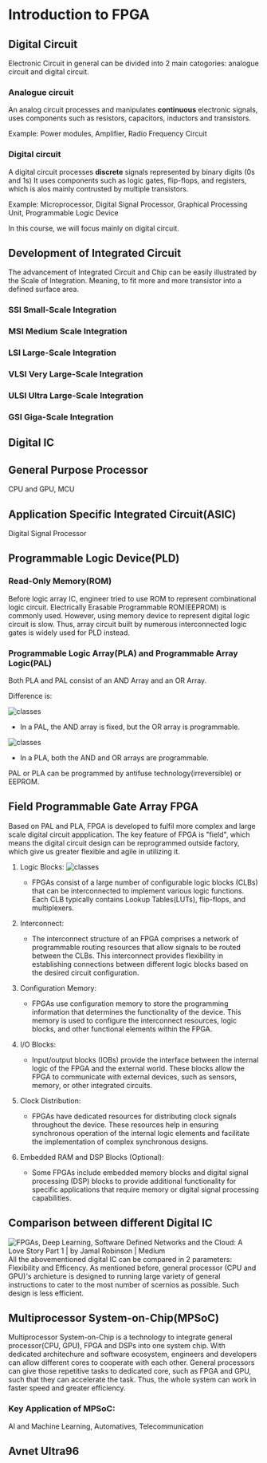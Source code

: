 
# Introduction to FPGA

  
## Digital Circuit
Electronic Circuit in general can be divided into 2 main catogories: analogue circuit and digital circuit.
### Analogue circuit
An analog circuit processes and manipulates **continuous** electronic signals, uses components such as resistors, capacitors, inductors and transistors.

Example: Power modules, Amplifier, Radio Frequency Circuit

### Digital circuit
A digital circuit processes **discrete** signals represented by binary digits (0s and 1s)
It uses components such as logic gates, flip-flops, and registers, which is alos mainly contrusted by multiple transistors.

Example: Microprocessor, Digital Signal Processor, Graphical Processing Unit, Programmable Logic Device

In this course, we will focus mainly on digital circuit.

## Development of Integrated Circuit

The advancement of Integrated Circuit and Chip can be easily illustrated by the Scale of Integration. Meaning, to fit more and more transistor into a defined surface area. 

### SSI Small-Scale Integration
### MSI Medium Scale Integration
### LSI Large-Scale Integration
### VLSI Very Large-Scale Integration
### ULSI Ultra Large-Scale Integration
### GSI Giga-Scale Integration

## Digital IC

## General Purpose Processor 
CPU and GPU, MCU

## Application Specific Integrated Circuit(ASIC)
Digital Signal Processor

## Programmable Logic Device(PLD)

### Read-Only Memory(ROM)
Before logic array IC, engineer tried to use ROM to represent combinational logic circuit. Electrically Erasable Programmable ROM(EEPROM) is commonly used. However, using memory device to represent digital logic circuit is slow. Thus, array circuit built by numerous interconnected logic gates is widely used for PLD instead.

### Programmable Logic Array(PLA) and Programmable Array Logic(PAL)
Both PLA and PAL consist of an AND Array and an OR Array.

Difference is:

![classes](./PAL_circuit.png)
- In a PAL, the AND array is fixed, but the OR array is programmable.

![classes](./PLA_circuit.png)
- In a PLA, both the AND and OR arrays are programmable.


PAL or PLA can be programmed by antifuse technology(irreversible) or EEPROM.


## Field Programmable Gate Array FPGA

Based on PAL and PLA, FPGA is developed to fulfil more complex and large scale digital circuit appplication. The key feature of FPGA is "field", which means the digital circuit design can be reprogrammed outside factory, which give us greater flexible and agile in utilizing it.

1.  Logic Blocks:
    ![classes](./CLB.png)
    -   FPGAs consist of a large number of configurable logic blocks (CLBs) that can be interconnected to implement various logic functions. Each CLB typically contains Lookup Tables(LUTs), flip-flops, and multiplexers.
    
2.  Interconnect:
    
    -   The interconnect structure of an FPGA comprises a network of programmable routing resources that allow signals to be routed between the CLBs. This interconnect provides flexibility in establishing connections between different logic blocks based on the desired circuit configuration. 
    
3.  Configuration Memory:
    
    -   FPGAs use configuration memory to store the programming information that determines the functionality of the device. This memory is used to configure the interconnect resources, logic blocks, and other functional elements within the FPGA.
4.  I/O Blocks:
    
    -   Input/output blocks (IOBs) provide the interface between the internal logic of the FPGA and the external world. These blocks allow the FPGA to communicate with external devices, such as sensors, memory, or other integrated circuits.
5.  Clock Distribution:
    
    -   FPGAs have dedicated resources for distributing clock signals throughout the device. These resources help in ensuring synchronous operation of the internal logic elements and facilitate the implementation of complex synchronous designs.
6.  Embedded RAM and DSP Blocks (Optional):
    
    -   Some FPGAs include embedded memory blocks and digital signal processing (DSP) blocks to provide additional functionality for specific applications that require memory or digital signal processing capabilities. 

##  Comparison between different Digital IC

![FPGAs, Deep Learning, Software Defined Networks and the Cloud: A Love Story  Part 1 | by Jamal Robinson | Medium](https://miro.medium.com/v2/resize:fit:1400/1*ROC6Psob0nLEMZ1igILpwA.png)
All the abovementioned digital IC can be compared in 2 parameters: Flexibility and Efficency.
As mentioned before, general processor (CPU and GPU)'s archieture is designed to running large variety of general instructions to cater to the most number of scernios as possible. Such design is less efficient.

## Multiprocessor System-on-Chip(MPSoC)
Multiprocessor System-on-Chip is a technology to integrate general processor(CPU, GPU), FPGA and DSPs into one system chip. With dedicated architechure and software ecosystem, engineers and developers can allow different cores to cooperate with each other. General processors can give those repetitive tasks to dedicated core, such as FPGA and GPU, such that they can accelerate the task. Thus, the whole system can work in faster speed and greater efficiency.
### Key Application of MPSoC:
 AI and Machine Learning, Automatives, Telecommunication
 
## Avnet Ultra96
